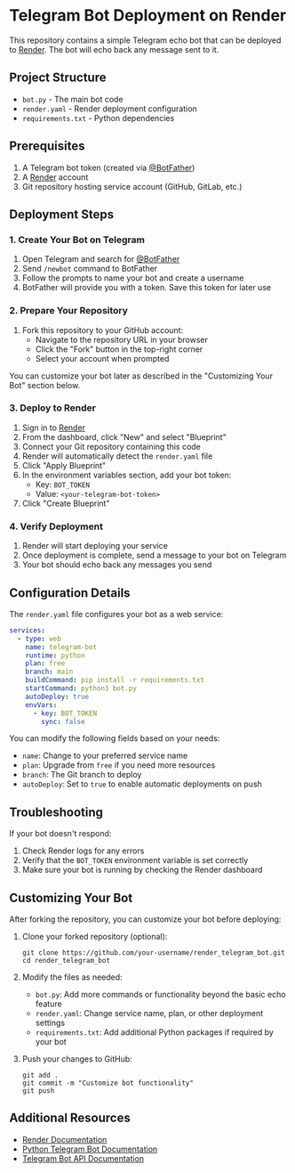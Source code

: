# Telegram Bot Deployment on Render

This repository contains a simple Telegram echo bot that can be deployed to [Render](https://render.com/). The bot will echo back any message sent to it.

## Project Structure

- `bot.py` - The main bot code
- `render.yaml` - Render deployment configuration
- `requirements.txt` - Python dependencies

## Prerequisites

1. A Telegram bot token (created via [@BotFather](https://t.me/BotFather))
2. A [Render](https://render.com/) account
3. Git repository hosting service account (GitHub, GitLab, etc.)

## Deployment Steps

### 1. Create Your Bot on Telegram

1. Open Telegram and search for [@BotFather](https://t.me/BotFather)
2. Send `/newbot` command to BotFather
3. Follow the prompts to name your bot and create a username
4. BotFather will provide you with a token. Save this token for later use

### 2. Prepare Your Repository

1. Fork this repository to your GitHub account:
   - Navigate to the repository URL in your browser
   - Click the "Fork" button in the top-right corner
   - Select your account when prompted

You can customize your bot later as described in the "Customizing Your Bot" section below.

### 3. Deploy to Render

1. Sign in to [Render](https://render.com/)
2. From the dashboard, click "New" and select "Blueprint"
3. Connect your Git repository containing this code
4. Render will automatically detect the `render.yaml` file
5. Click "Apply Blueprint"
6. In the environment variables section, add your bot token:
   - Key: `BOT_TOKEN`
   - Value: `<your-telegram-bot-token>`
7. Click "Create Blueprint"

### 4. Verify Deployment

1. Render will start deploying your service
2. Once deployment is complete, send a message to your bot on Telegram
3. Your bot should echo back any messages you send

## Configuration Details

The `render.yaml` file configures your bot as a web service:

```yaml
services:
  - type: web
    name: telegram-bot
    runtime: python
    plan: free
    branch: main
    buildCommand: pip install -r requirements.txt
    startCommand: python3 bot.py
    autoDeploy: true
    envVars:
      - key: BOT_TOKEN
        sync: false
```

You can modify the following fields based on your needs:

- `name`: Change to your preferred service name
- `plan`: Upgrade from `free` if you need more resources
- `branch`: The Git branch to deploy
- `autoDeploy`: Set to `true` to enable automatic deployments on push

## Troubleshooting

If your bot doesn't respond:

1. Check Render logs for any errors
2. Verify that the `BOT_TOKEN` environment variable is set correctly
3. Make sure your bot is running by checking the Render dashboard

## Customizing Your Bot

After forking the repository, you can customize your bot before deploying:

1. Clone your forked repository (optional):

   ```
   git clone https://github.com/your-username/render_telegram_bot.git
   cd render_telegram_bot
   ```

2. Modify the files as needed:

   - `bot.py`: Add more commands or functionality beyond the basic echo feature
   - `render.yaml`: Change service name, plan, or other deployment settings
   - `requirements.txt`: Add additional Python packages if required by your bot

3. Push your changes to GitHub:
   ```
   git add .
   git commit -m "Customize bot functionality"
   git push
   ```

## Additional Resources

- [Render Documentation](https://render.com/docs)
- [Python Telegram Bot Documentation](https://python-telegram-bot.readthedocs.io/)
- [Telegram Bot API Documentation](https://core.telegram.org/bots/api)
